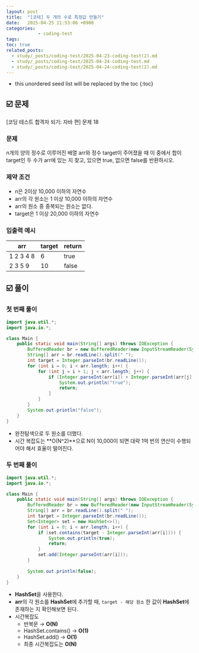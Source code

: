 ```yaml
---
layout: post
title:  "[코테] 두 개의 수로 특정값 만들기"
date:   2025-04-25 11:53:06 +0900
categories: 
            - coding-test
tags:        
toc: true
related_posts:
  - study/_posts/coding-test/2025-04-23-coding-test(2).md
  - study/_posts/coding-test/2025-04-24-coding-test.md
  - study/_posts/coding-test/2025-04-24-coding-test(2).md
---
```

* this unordered seed list will be replaced by the toc
{:toc}

## ☑️ 문제

[코딩 테스트 합격자 되기: 자바 편] 문제 18

### 문제

n개의 양의 정수로 이루어진 배열 arr와 정수 target이 주어졌을 때 이 중에서 합이 target인 두 수가 arr에 있는 지 찾고, 있으면 true, 없으면 false를 반환하시오.

### 제약 조건

- n은 2이상 10,000 이하의 자연수
- arr의 각 원소는 1 이상 10,000 이하의 자연수
- arr의 원소 중 중복되는 원소는 없다.
- target은 1 이상 20,000 이하의 자연수

### 입출력 예시

| arr | target | return |
| --- | --- | --- |
| 1 2 3 4 8 | 6 | true |
| 2 3 5 9 | 10 | false |

## ☑️ 풀이

### 첫 번째 풀이

```java
import java.util.*;
import java.io.*;

class Main {
    public static void main(String[] args) throws IOException {
        BufferedReader br = new BufferedReader(new InputStreamReader(System.in));
        String[] arr = br.readLine().split(" ");
        int target = Integer.parseInt(br.readLine());
        for (int i = 0; i < arr.length; i++) {
            for (int j = i + 1; j < arr.length; j++) {
                if (Integer.parseInt(arr[i]) + Integer.parseInt(arr[j]) == target) {
                    System.out.println("true");
                    return;
                }
            }
        }
        System.out.println("false");
    }
}
```

- 완전탐색으로 두 원소를 더했다.
- 시간 복잡도는 **O(N^2)**으로 N이 10,000이 되면 대략 1억 번의 연산이 수행되어야 해서 효율이 떨어진다.

### 두 번째 풀이

```java
import java.util.*;
import java.io.*;

class Main {
    public static void main(String[] args) throws IOException {
        BufferedReader br = new BufferedReader(new InputStreamReader(System.in));
        String[] arr = br.readLine().split(" ");
        int target = Integer.parseInt(br.readLine());
        Set<Integer> set = new HashSet<>();
        for (int i = 0; i < arr.length; i++) {
            if (set.contains(target - Integer.parseInt(arr[i]))) {
                System.out.println(true);
                return;
            }
            set.add(Integer.parseInt(arr[i]));
        }
        
        System.out.println(false);
    }
}
```

- **HashSet**을 사용한다.
- **arr**의 각 원소를 **HashSet**에 추가할 때, `target - 해당 원소` 한 값이 **HashSet**에 존재하는 지 확인해보면 된다.
- 시간복잡도
    - 반복문 → **O(N)**
    - HashSet.contains() → **O(1)**
    - HashSet.add() → **O(1)**
    - 최종 시간복잡도는 **O(N)**